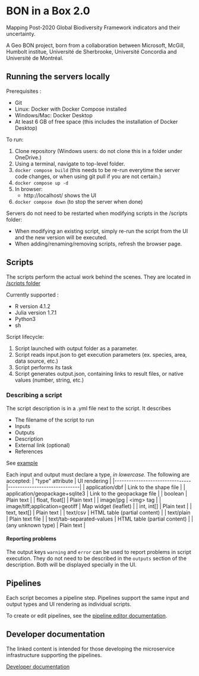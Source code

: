 # BON in a Box 2.0

Mapping Post-2020 Global Biodiversity Framework indicators and their uncertainty.

A Geo BON project, born from a collaboration between Microsoft, McGill, Humbolt institue, Université de Sherbrooke, Université Concordia and Université de Montréal.

## Running the servers locally
Prerequisites : 
 - Git
 - Linux: Docker with Docker Compose installed
 - Windows/Mac: Docker Desktop
 - At least 6 GB of free space (this includes the installation of Docker Desktop)

To run:
1. Clone repository (Windows users: do not clone this in a folder under OneDrive.)
2. Using a terminal, navigate to top-level folder.
3. `docker compose build` (this needs to be re-run everytime the server code changes, or when using git pull if you are not certain.)
4. `docker compose up -d`
5. In browser:
    - http://localhost/ shows the UI
6. `docker compose down` (to stop the server when done)

Servers do not need to be restarted when modifying scripts in the /scripts folder:
- When modifying an existing script, simply re-run the script from the UI and the new version will be executed.
- When adding/renaming/removing scripts, refresh the browser page.

## Scripts
The scripts perform the actual work behind the scenes. They are located in [/scripts folder](/scripts)

Currently supported : 
 - R version 4.1.2
 - Julia version 1.7.1
 - Python3
 - sh

Script lifecycle:
1. Script launched with output folder as a parameter.
2. Script reads input.json to get execution parameters (ex. species, area, data source, etc.)
3. Script performs its task
4. Script generates output.json, containing links to result files, or native values (number, string, etc.)

### Describing a script
The script description is in a .yml file next to the script. It describes
- The filename of the script to run
- Inputs
- Outputs
- Description
- External link (optional)
- References

See [example](/scripts/HelloWorld/HelloR.yml)

Each input and output must declare a type, *in lowercase.* The following are accepted:
| "type" attribute               | UI rendering                 |
|--------------------------------|------------------------------|
| application/dbf                | Link to the shape file       |
| application/geopackage+sqlite3 | Link to the geopackage file  |
| boolean                        | Plain text                   |
| float, float[]                 | Plain text                   |
| image/jpg                      | \<img> tag                   |
| image/tiff;application=geotiff | Map widget (leaflet)         |
| int, int[]                     | Plain text                   |
| text, text[]                   | Plain text                   |
| text/csv                       | HTML table (partial content) |
| text/plain                     | Plain text file              |
| text/tab-separated-values      | HTML table (partial content) |
| (any unknown type)             | Plain text                   |

#### Reporting problems
The output keys `warning` and `error` can be used to report problems in script execution. They do not need to be described in the `outputs` section of the description. Both will be displayed specially in the UI.

## Pipelines
Each script becomes a pipeline step. Pipelines support the same input and output types and UI rendering as individual scripts.

To create or edit pipelines, see the [pipeline editor documentation](/docs/pipeline-editor.md).

## Developer documentation
The linked content is intended for those developing the microservice infrastructure supporting the pipelines.

[Developer documentation](/docs/dev.md)

